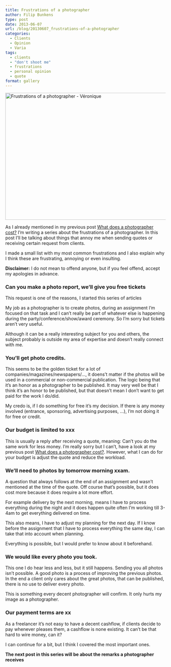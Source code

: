 ```yaml
---
title: Frustrations of a photographer
author: Filip Bunkens
type: post
date: 2013-06-07
url: /blog/20130607_frustrations-of-a-photographer
categories:
  - Clients
  - Opinion
  - Varia
tags:
  - clients
  - "don't shoot me"
  - frustrations
  - personal opinion
  - quote
format: gallery
---
```

[<img src="/wp-content/uploads/2013/06/20130602_veronique_breugelmans-0659-600x399.jpg" alt="Frustrations of a photographer - Véronique" width="600" height="399" class="alignnone size-large wp-image-815" />][1]

As I already mentioned in my previous post <a href="http://pitslamp.com/blog/20130531_what-does-a-photographer-cost" title="Wat kost een fotograaf? : PitsLamp Fotografie" rel="me">What does a photographer cost?</a> I&#8217;m writing a series about the frustrations of a photographer. In this post I&#8217;ll be talking about things that annoy me when sending quotes or receiving certain request from clients.

I made a small list with my most common frustrations and I also explain why I think these are frustrating, annoying or even insulting.

**Disclaimer:** I do not mean to offend anyone, but if you feel offend, accept my apologies in advance.

### Can you make a photo report, we&#8217;ll give you free tickets

This request is one of the reasons, I started this series of articles

My job as a photographer is to create photos, during an assignment I&#8217;m focused on that task and I can&#8217;t really be part of whatever else is happening during the party/conference/show/award ceremony. So I&#8217;m sorry but tickets aren&#8217;t very useful.

Although it can be a really interesting subject for you and others, the subject probably is outside my area of expertise and doesn&#8217;t really connect with me.

### You&#8217;ll get photo credits.

This seems to be the golden ticket for a lot of companies/magazines/newspapers/&#8230;, it doens&#8217;t matter if the photos will be used in a commercial or non-commercial publication. The logic being that it&#8217;s an honor as a photographer to be published. It may very well be that I think it&#8217;s an honor to be published, but that doesn&#8217;t mean I don&#8217;t want to get paid for the work I do/did.

My credo is, if I do something for free it&#8217;s my decision. If there is any money involved (entrance, sponsoring, advertising purposes, &#8230;), I&#8217;m not doing it for free or credit.

### Our budget is limited to xxx

This is usually a reply after receiving a quote, meaning: Can&#8217;t you do the same work for less money. I&#8217;m really sorry but I can&#8217;t, have a look at my previous post <a href="http://pitslamp.com/blog/20130531_what-does-a-photographer-cost" title="Wat kost een fotograaf? : PitsLamp Fotografie" rel="me">What does a photographer cost?</a>. However, what I can do for your budget is adjust the quote and reduce the workload.

### We&#8217;ll need to photos by tomorrow morning xxam.

A question that always follows at the end of an assignment and wasn&#8217;t mentioned at the time of the quote. Off course that&#8217;s possible, but it does cost more because it does require a lot more effort.

For example delivery by the next morning, means I have to process everything during the night and it does happen quite often I&#8217;m working till 3-4am to get everything delivered on time.

This also means, I have to adjust my planning for the next day. If I know before the assignment that I have to process everything the same day, I can take that into account when planning.

Everything is possible, but I would prefer to know about it beforehand.

### We would like every photo you took.

This one I do hear less and less, but it still happens. Sending you all photos isn&#8217;t possible. A good photo is a process of improving the previous photos. In the end a client only cares about the great photos, that can be published, there is no use to deliver every photo.

This is something every decent photographer will confirm. It only hurts my image as a photographer.

### Our payment terms are xx

As a freelancer it&#8217;s not easy to have a decent cashflow, if clients decide to pay whenever pleases them, a cashflow is none existing. It can&#8217;t be that hard to wire money, can it?

I can continue for a bit, but I think I covered the most important ones.

**The next post in this series will be about the remarks a photographer receives**

 [1]: /wp-content/uploads/2013/06/20130602_veronique_breugelmans-0659.jpg